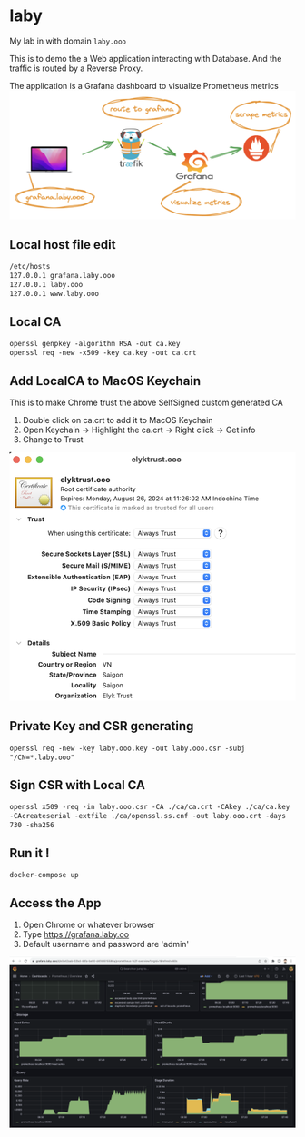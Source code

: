 # laby
My lab in with domain `laby.ooo`

This is to demo the a Web application interacting with Database. And the traffic is routed by a Reverse Proxy.

The application is a Grafana dashboard to visualize Prometheus metrics
![Alt text](image.png)

## Local host file edit
```
/etc/hosts
127.0.0.1 grafana.laby.ooo
127.0.0.1 laby.ooo
127.0.0.1 www.laby.ooo
```

## Local CA
```
openssl genpkey -algorithm RSA -out ca.key
openssl req -new -x509 -key ca.key -out ca.crt
```

## Add LocalCA to MacOS Keychain
This is to make Chrome trust the above SelfSigned custom generated CA

1. Double click on ca.crt to add it to MacOS Keychain
2. Open Keychain -> Highlight the ca.crt -> Right click -> Get info
3. Change to Trust

![Alt text](image-1.png)

## Private Key and CSR generating
```
openssl req -new -key laby.ooo.key -out laby.ooo.csr -subj "/CN=*.laby.ooo"
```

## Sign CSR with Local CA
```
openssl x509 -req -in laby.ooo.csr -CA ./ca/ca.crt -CAkey ./ca/ca.key -CAcreateserial -extfile ./ca/openssl.ss.cnf -out laby.ooo.crt -days 730 -sha256
```

## Run it !
```
docker-compose up
```

## Access the App
1. Open Chrome or whatever browser
2. Type https://grafana.laby.oo
3. Default username and password are 'admin'

![Alt text](image-2.png)
